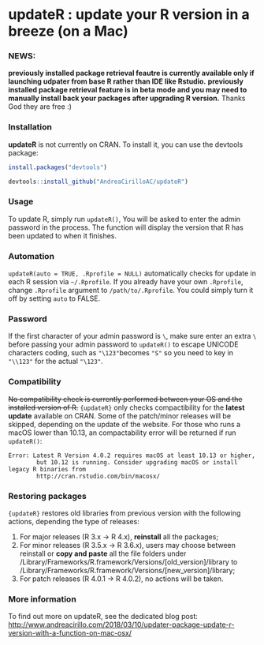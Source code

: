 
updateR : update your R version in a breeze (on a Mac)
======================================================
### NEWS: 
**previously installed package retrieval feautre is currently available only if launching udpater from base R rather than IDE like Rstudio.**
**previously installed package retrieval feature is in beta mode and you may need to manually install back your packages after upgrading R version.**
Thanks God they are free :)

### Installation

**updateR** is not currently on CRAN. To install it, you can use the devtools package:

``` r
install.packages("devtools")

devtools::install_github("AndreaCirilloAC/updateR")
```

### Usage

To update R, simply run `updateR()`, You will be asked to enter the admin password in the process. The function will display the version that R has been updated to when it finishes.

### Automation

`updateR(auto = TRUE, .Rprofile = NULL)` automatically checks for update in each R session via `~/.Rprofile`. If you already have your own `.Rprofile`, change `.Rprofile` argument to `/path/to/.Rprofile`. You could simply turn it off by setting `auto` to FALSE.

### Password

If the first character of your admin password is `\`, make sure enter an extra `\` before passing your admin password to `updateR()` to escape UNICODE characters coding, such as `"\123"`becomes `"S"` so you need to key in `"\\123"` for the actual `"\123"`.

### Compatibility

~~No compatibility check is currently performed between your OS and the installed version of R.~~
`{updateR}` only checks compactibility for the **latest update** available on CRAN. Some of the patch/minor releases will be skipped, depending on the update of the website. For those who runs a macOS lower than 10.13, an compactability error will be returned if run `updateR()`:
```
Error: Latest R Version 4.0.2 requires macOS at least 10.13 or higher,
        but 10.12 is running. Consider upgrading macOS or install legacy R binaries from
        http://cran.rstudio.com/bin/macosx/
```

### Restoring packages

`{updateR}` restores old libraries from previous version with the following actions, depending the type of releases: 
1. For major releases (R 3.x -> R 4.x), **reinstall** all the packages;
2. For minor releases (R 3.5.x -> R 3.6.x), users may choose between reinstall or **copy and paste** all the file folders under /Library/Frameworks/R.framework/Versions/[old_version]/library to /Library/Frameworks/R.framework/Versions/[new_version]/library;
3. For patch releases (R 4.0.1 -> R 4.0.2), no actions will be taken.

### More information

To find out more on updateR, see the dedicated blog post: http://www.andreacirillo.com/2018/03/10/updater-package-update-r-version-with-a-function-on-mac-osx/
